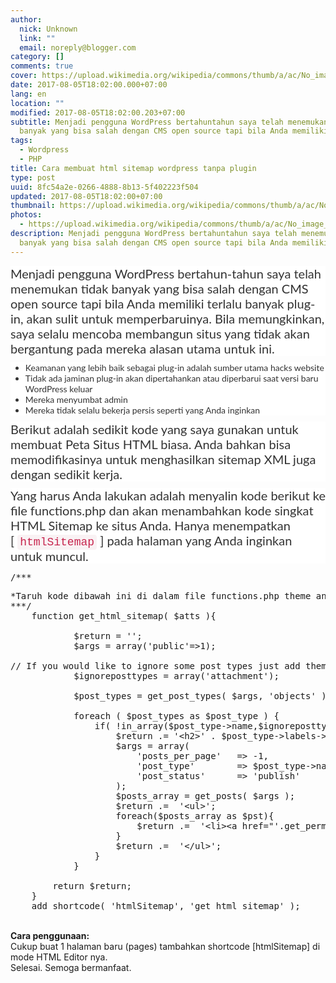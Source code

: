 ```yaml
---
author:
  nick: Unknown
  link: ""
  email: noreply@blogger.com
category: []
comments: true
cover: https://upload.wikimedia.org/wikipedia/commons/thumb/a/ac/No_image_available.svg/2048px-No_image_available.svg.png
date: 2017-08-05T18:02:00.000+07:00
lang: en
location: ""
modified: 2017-08-05T18:02:00.203+07:00
subtitle: Menjadi pengguna WordPress bertahuntahun saya telah menemukan tidak
  banyak yang bisa salah dengan CMS open source tapi bila Anda memiliki
tags:
  - Wordpress
  - PHP
title: Cara membuat html sitemap wordpress tanpa plugin
type: post
uuid: 8fc54a2e-0266-4888-8b13-5f402223f504
updated: 2017-08-05T18:02:00+07:00
thumbnail: https://upload.wikimedia.org/wikipedia/commons/thumb/a/ac/No_image_available.svg/2048px-No_image_available.svg.png
photos:
  - https://upload.wikimedia.org/wikipedia/commons/thumb/a/ac/No_image_available.svg/2048px-No_image_available.svg.png
description: Menjadi pengguna WordPress bertahuntahun saya telah menemukan tidak
  banyak yang bisa salah dengan CMS open source tapi bila Anda memiliki
---
```


<div style="background-color: white; box-sizing: border-box; color: #333333; font-family: Lato, &quot;Helvetica Neue&quot;, Helvetica, Arial, sans-serif; font-size: 20px; margin-bottom: 10px;"><span class="notranslate" style="box-sizing: border-box;">Menjadi pengguna WordPress bertahun-tahun saya telah menemukan tidak banyak yang bisa salah dengan CMS open source tapi bila Anda memiliki terlalu banyak plug-in, akan sulit untuk memperbaruinya.</span>&nbsp;<span class="notranslate" style="box-sizing: border-box;">Bila memungkinkan, saya selalu mencoba membangun situs yang tidak akan bergantung pada mereka alasan utama untuk ini.</span></div><ul style="background-color: white; box-sizing: border-box; color: #333333; font-family: Lato, &quot;Helvetica Neue&quot;, Helvetica, Arial, sans-serif; font-size: 14px; margin-bottom: 10px; margin-top: 0px;"><li style="box-sizing: border-box;"><span class="notranslate" style="box-sizing: border-box;">Keamanan yang lebih baik sebagai plug-in adalah sumber utama hacks website</span></li><li style="box-sizing: border-box;"><span class="notranslate" style="box-sizing: border-box;">Tidak ada jaminan plug-in akan dipertahankan atau diperbarui saat versi baru WordPress keluar</span></li><li style="box-sizing: border-box;"><span class="notranslate" style="box-sizing: border-box;">Mereka menyumbat admin</span></li><li style="box-sizing: border-box;"><span class="notranslate" style="box-sizing: border-box;">Mereka tidak selalu bekerja persis seperti yang Anda inginkan</span></li></ul><div style="background-color: white; box-sizing: border-box; color: #333333; font-family: Lato, &quot;Helvetica Neue&quot;, Helvetica, Arial, sans-serif; font-size: 20px; margin-bottom: 10px;"><span class="notranslate" style="box-sizing: border-box;">Berikut adalah sedikit kode yang saya gunakan untuk membuat Peta Situs HTML biasa.</span>&nbsp;<span class="notranslate" style="box-sizing: border-box;">Anda bahkan bisa memodifikasinya untuk menghasilkan sitemap XML juga dengan sedikit kerja.</span></div><div style="background-color: white; box-sizing: border-box; color: #333333; font-family: Lato, &quot;Helvetica Neue&quot;, Helvetica, Arial, sans-serif; font-size: 20px; margin-bottom: 10px;"><span class="notranslate" style="box-sizing: border-box;">Yang harus Anda lakukan adalah menyalin kode berikut ke file functions.php dan akan menambahkan kode singkat HTML Sitemap ke situs Anda.</span>&nbsp;<span class="notranslate" style="box-sizing: border-box;">Hanya menempatkan [&nbsp;<code style="background-color: #f9f2f4; border-radius: 4px; box-sizing: border-box; color: #c7254e; font-family: Menlo, Monaco, Consolas, &quot;Courier New&quot;, monospace; font-size: 18px; padding: 2px 4px;">htmlSitemap</code>&nbsp;] pada halaman yang Anda inginkan untuk muncul.</span></div><pre>/***</pre><pre>*Taruh kode dibawah ini di dalam file functions.php theme anda.<br>***/<br>    function get_html_sitemap( $atts ){<br><br>            $return = '';<br>            $args = array('public'=&gt;1);<br> <br>// If you would like to ignore some post types just add them to the array below<br>            $ignoreposttypes = array('attachment');<br><br>            $post_types = get_post_types( $args, 'objects' ); <br><br>            foreach ( $post_types as $post_type ) {<br>                if( !in_array($post_type-&gt;name,$ignoreposttypes)){<br>                    $return .= '&lt;h2&gt;' . $post_type-&gt;labels-&gt;name.'&lt;/h2&gt;';<br>                    $args = array(<br>                        'posts_per_page'   =&gt; -1,<br>                        'post_type'        =&gt; $post_type-&gt;name,<br>                        'post_status'      =&gt; 'publish'<br>                    );<br>                    $posts_array = get_posts( $args ); <br>                    $return .=  '&lt;ul&gt;';<br>                    foreach($posts_array as $pst){<br>                        $return .=  '&lt;li&gt;&lt;a href="'.get_permalink($pst-&gt;ID).'"&gt;'.$pst-&gt;post_title.'&lt;/a&gt;&lt;/li&gt;';<br>                    }<br>                    $return .=  '&lt;/ul&gt;';<br>                }<br>            }<br><br>        return $return;<br>    }<br>    add_shortcode( 'htmlSitemap', 'get_html_sitemap' );</pre><br><b>Cara penggunaan:</b><br>Cukup buat 1 halaman baru (pages) tambahkan shortcode [htmlSitemap] di mode HTML Editor nya.<br>Selesai. Semoga bermanfaat.